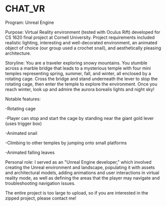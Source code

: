 # CHAT_VR
Program: Unreal Engine

Purpose: Virtual Reality environment (tested with Oculus Rift) developed for CS 1620 final project at Cornell University. Project requirements included realistic lighting, interesting and well-decorated environment, an animated object of choice (our group used a crochet snail), and aesthetically pleasing architecture. 

Storyline: You are a traveler exploring snowy mountains. You stumble across a marble bridge that leads to a mysterious temple with four mini temples representing spring, summer, fall, and winter, all enclosed by a rotating cage. Cross the bridge and stand underneath the lever to stop the rotating cage, then enter the temple to explore the environment. Once you reach winter, look up and admire the aurora borealis lights and night sky! 

Notable features: 

-Rotating cage 

-Player can stop and start the cage by standing near the giant gold lever (uses trigger box) 

-Animated snail 

-Climbing to other temples by jumping onto small platforms 

-Animated falling leaves 

Personal role: I served as an "Unreal Engine developer," which involved creating the Unreal environment and landscape, populating it with assets and architectural models, adding animations and user interactions in virtual reality mode, as well as defining the areas that the player may navigate and troubleshooting navigation issues. 

The entire project is too large to upload, so if you are interested in the zipped project, please contact me! 



